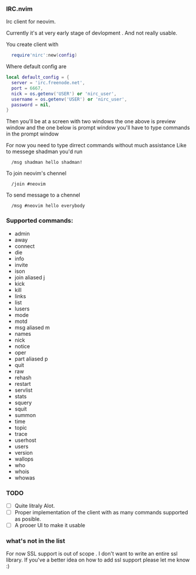 ### IRC.nvim

Irc client for neovim.

Currently it's at very early stage of devlopment . And not really usable.

You create client with

```lua
  require'nirc':new(config)
```

Where default config are
```lua
local default_config = {
  server = 'irc.freenode.net',
  port = 6667,
  nick = os.getenv('USER') or 'nirc_user',
  username = os.getenv('USER') or 'nirc_user',
  password = nil,
}
```

Then you'll be at a screen with two windows the one above is preview window
and the one below is prompt window you'll have to type commands in the
prompt window

For now you need to type dirrect commands without much assistance
Like to messege shadman you'd run 
```
  /msg shadman hello shadman!
```

To join neovim's chennel 
```
  /join #neovim
```

To send message to a chennel
```
  /msg #neovim hello everybody
```

### Supported commands:
- admin
- away
- connect
- die
- info
- invite
- ison
- join aliased j
- kick
- kill
- links
- list
- lusers
- mode
- motd
- msg  aliased m
- names
- nick
- notice
- oper
- part aliased p
- quit
- raw
- rehash
- restart
- servlist
- stats
- squery
- squit
- summon
- time
- topic
- trace
- userhost
- users
- version
- wallops
- who
- whois
- whowas

### TODO
- [ ] Quite litraly Alot.
- [ ] Proper implementation of the client with as many commands supported as posible.
- [ ] A prooer UI to make it usable

### what's not in the list
For now SSL support is out of scope . I don't want to write an entire ssl library.
If you've a better idea on how to add ssl support please let me know :)
